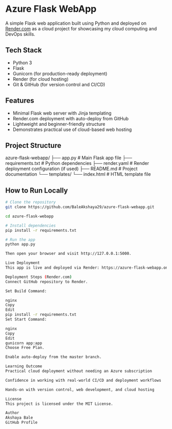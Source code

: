 #  Azure Flask WebApp

A simple Flask web application built using Python and deployed on [Render.com](https://render.com/) as a cloud project for showcasing my cloud computing and DevOps skills.

##  Tech Stack

- Python 3
- Flask
- Gunicorn (for production-ready deployment)
- Render (for cloud hosting)
- Git & GitHub (for version control and CI/CD)

##  Features

- Minimal Flask web server with Jinja templating
- Render.com deployment with auto-deploy from GitHub
- Lightweight and beginner-friendly structure
- Demonstrates practical use of cloud-based web hosting

##  Project Structure

azure-flask-webapp/
├── app.py # Main Flask app file
├── requirements.txt # Python dependencies
├── render.yaml # Render deployment configuration (if used)
├── README.md # Project documentation
└── templates/
└── index.html # HTML template file


##  How to Run Locally

```bash
# Clone the repository
git clone https://github.com/BaleAkshaya29/azure-flask-webapp.git

cd azure-flask-webapp

# Install dependencies
pip install -r requirements.txt

# Run the app
python app.py

Then open your browser and visit http://127.0.0.1:5000.

Live Deployment
This app is live and deployed via Render: https://azure-flask-webapp.onrender.com

Deployment Steps (Render.com)
Connect GitHub repository to Render.

Set Build Command:

nginx
Copy
Edit
pip install -r requirements.txt
Set Start Command:

nginx
Copy
Edit
gunicorn app:app
Choose Free Plan.

Enable auto-deploy from the master branch.

Learning Outcome
Practical cloud deployment without needing an Azure subscription

Confidence in working with real-world CI/CD and deployment workflows

Hands-on with version control, web development, and cloud hosting

License
This project is licensed under the MIT License.

Author
Akshaya Bale
GitHub Profile
